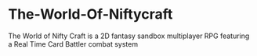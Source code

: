 # The-World-Of-Niftycraft
The World of Nifty Craft is a 2D fantasy sandbox multiplayer RPG featuring a Real Time Card Battler combat system
